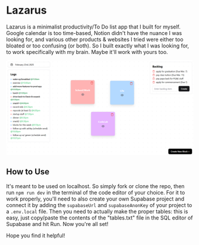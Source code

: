# Lazarus

Lazarus is a minimalist productivity/To Do list app that I built for myself. Google calendar is too time-based, Notion didn't have the nuance I was looking for, and various other products & websites I tried were either too bloated or too confusing (or both). So I built exactly what I was looking for, to work specifically with my brain. Maybe it'll work with yours too.

![Lazarus](public/lazarus.png)

## How to Use

It's meant to be used on localhost. So simply fork or clone the repo, then run `npm run dev` in the terminal of the code editor of your choice. For it to work properly, you'll need to also create your own Supabase project and connect it by adding the `supabaseUrl` and `supabaseAnonKey` of your project to a `.env.local` file. Then you need to actually make the proper tables: this is easy, just copy/paste the contents of the "tables.txt" file in the SQL editor of Supabase and hit Run. Now you're all set! 

Hope you find it helpful! 